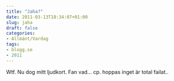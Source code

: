 ```yaml
---
title: "Jaha?"
date: 2011-03-13T18:34:07+01:00
slug: jaha
draft: false
categories:
- Allmänt/Vardag
tags:
- blogg.se
- 2011
---
```

Wtf. Nu dog mitt ljudkort. Fan vad... cp. hoppas inget är total failat..